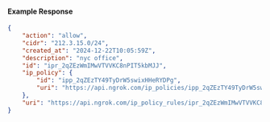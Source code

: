 <!-- Code generated for API Clients. DO NOT EDIT. -->

#### Example Response

```json
{
	"action": "allow",
	"cidr": "212.3.15.0/24",
	"created_at": "2024-12-22T10:05:59Z",
	"description": "nyc office",
	"id": "ipr_2qZEzWmIMwVTVVKC8nPIT5kbMJJ",
	"ip_policy": {
		"id": "ipp_2qZEzTY49TyDrW5swixHHeRYDPg",
		"uri": "https://api.ngrok.com/ip_policies/ipp_2qZEzTY49TyDrW5swixHHeRYDPg"
	},
	"uri": "https://api.ngrok.com/ip_policy_rules/ipr_2qZEzWmIMwVTVVKC8nPIT5kbMJJ"
}
```
